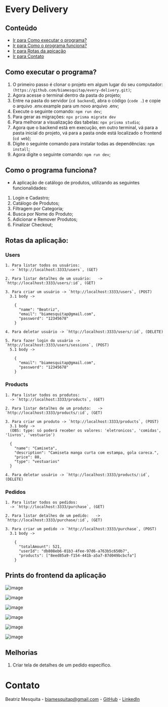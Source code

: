 # Every Delivery

## Conteúdo
- [Ir para Como executar o programa?](#como-executar-o-programa)
- [Ir para Como o programa funciona?](#como-o-programa-funciona)
- [Ir para Rotas da apicação](#rotas-da-aplicacao)
- [Ir para Contato](#contato)
  

## Como executar o programa?
1. O primeiro passo é clonar o projeto em algum lugar do seu computador: `(https://github.com/biamesquitap/every-delivery.git)`;
2. Agora acesse o terminal dentro da pasta do projeto;
3. Entre na pasta do servidor (`cd backend`), abra o código (`code .`) e copie o arquivo .env.example para um novo arquivo .env;
4. Execute o seguinte comando: `npm run dev`;
5. Para gerar as migrações: `npx prisma migrate dev`
6. Para melhorar a visualização das tabelas: `npx prisma studio`;
7. Agora que o backend está em execução, em outro terminal, vá para a pasta inicial do projeto, vá para a pasta onde está localizado o frontend (`cd web`);
8. Digite o seguinte comando para instalar todas as dependências: `npm install`;
9. Agora digite o seguinte comando: `npm run dev`;

## Como o programa funciona?
- A aplicação de catálogo de produtos, utilizando as seguintes funcionalidades:
1. Login e Cadastro;
2. Catálogo de Produtos;
3. Filtragem por Categoria;
4. Busca por Nome do Produto;
5. Adicionar e Remover Produtos;
6. Finalizar Checkout;


## Rotas da aplicação:
### Users
    1. Para listar todos os usuários:  
      -> `http://localhost:3333/users`, (GET)
    
    2. Para listar detalhes de um usuário:   -> `http://localhost:3333/users/:id`, (GET)
    
    3. Para criar um usuário -> `http://localhost:3333/users`, (POST)
      3.1 body ->
      
  ```
      {
        "name": "Beatriz",
        "email": "biamesquitap@gmail.com",
        "password": "12345678"		
      }
  ```
  
    4. Para deletar usuário -> `http://localhost:3333/users/:id`, (DELETE)
    
    5. Para fazer login do usuário -> `http://localhost:3333/users/sessions`, (POST)
      5.1 body ->
      
  ```
      {
        "email": "biamesquitap@gmail.com",
        "password": "12345678"		
      }
  ```

  ### Products
    1. Para listar todos os produtos:  
      -> `http://localhost:3333/products`, (GET)

    2. Para listar detalhes de um produto:   -> `http://localhost:3333/products/:id`, (GET)
    
    3. Para criar um produto -> `http://localhost:3333/products`, (POST)
      3.1 body ->
      (OBS: type: só poderá receber os valores: 'eletronicos', 'comidas', 'livros', 'vestuario')
  ```
    {
      "name": "Camiseta",
      "description": "Camiseta manga curta com estampa, gola careca.",
      "price": 80,
      "type": "vestuarios"
    }  
  ```
  
    4. Para deletar usuário -> `http://localhost:3333/products/:id`, (DELETE)

   ### Pedidos
    1. Para listar todos os pedidos:  
      -> `http://localhost:3333/purchase`, (GET)

    2. Para listar detalhes de um pedido:   -> `http://localhost:3333/purchase/:id`, (GET)
    
    3. Para criar um pedido -> `http://localhost:3333/purchase`, (POST)
      3.1 body ->
      
  ```
      {
        "totalAmount": 521,
        "userId": "db808eb6-01b3-4fee-97d6-a763b5c650b7",
        "products": ["8eed85a9-f154-441b-a5a7-87d049bcbcfa"]
      }
  ```

## Prints do frontend da aplicação
![image](https://github.com/biamesquitap/challenge-delliv/assets/94808375/d9668966-e679-451e-b7d1-a1262905918c)

![image](https://github.com/biamesquitap/challenge-delliv/assets/94808375/e0ac50db-a2cc-46e8-943a-34ba03e974ea)


![image](https://github.com/biamesquitap/challenge-delliv/assets/94808375/fe1b648f-5c29-4800-a1cd-96ca862898db)

![image](https://github.com/biamesquitap/challenge-delliv/assets/94808375/a9f36b5d-3fb3-4341-9172-5bc0655b68dc)

![image](https://github.com/biamesquitap/challenge-delliv/assets/94808375/6b6a4f26-7bdc-4687-915b-328df9c4357a)

![image](https://github.com/biamesquitap/challenge-delliv/assets/94808375/9ccc7f1b-7bf4-4faa-9845-32785877245a)




## Melhorias

1. Criar tela de detalhes de um pedido específico.


# Contato 
Beatriz Mesquita - biamesquitap@gmail.com - [GitHub](https://github.com/biamesquitap) - [LinkedIn](https://www.linkedin.com/in/beatriz-ponte/)
